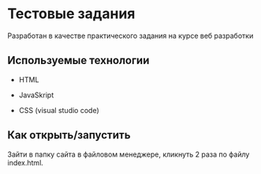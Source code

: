# Тестовые задания
Разработан в качестве практического задания на курсе веб разработки

## Используемые технологии

* HTML

* JavaSkript

* CSS (visual studio code)

## Как открыть/запустить

Зайти в папку сайта в файловом менеджере, кликнуть 2 раза по файлу index.html.